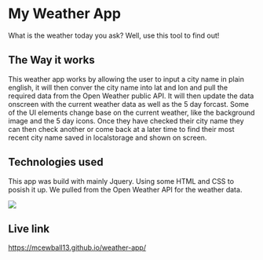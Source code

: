 # My Weather App

What is the weather today you ask? Well, use this tool to find out!

## The Way it works

This weather app works by allowing the user to input a city name in plain english, it will then conver the city name into lat and lon and pull the required data from the Open Weather public API. It will then update the data onscreen with the current weather data as well as the 5 day forcast. Some of the UI elements change base on the current weather, like the background image and the 5 day icons. Once they have checked their city name they can then check another or come back at a later time to find their most recent city name saved in localstorage and shown on screen.

## Technologies used

This app was build with mainly Jquery. Using some HTML and CSS to posish it up. We pulled from the Open Weather API for the weather data.

![](./assets/images/weather-app.gif)

## Live link

https://mcewball13.github.io/weather-app/
